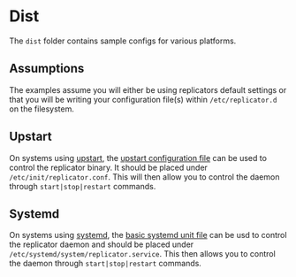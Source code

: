 # Dist

The `dist` folder contains sample configs for various platforms.

## Assumptions

The examples assume you will either be using replicators default settings or that you will be writing your configuration file(s) within `/etc/replicator.d` on the filesystem.

## Upstart

On systems using [upstart](http://upstart.ubuntu.com/), the [upstart configuration file](https://github.com/glympse/replicator/blob/master/dist/upstart/replicator.conf) can be used to control the replicator binary. It should be placed under `/etc/init/replicator.conf`. This will then allow you to control the daemon through `start|stop|restart` commands.

## Systemd

On systems using [systemd](https://www.freedesktop.org/wiki/Software/systemd/), the [basic systemd unit file](https://github.com/glympse/replicator/blob/master/dist/systemd/replicator.service) can be usd to control the replicator daemon and should be placed under `/etc/systemd/system/replicator.service`. This then allows you to control the daemon through `start|stop|restart` commands.

